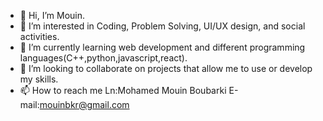 - 👋 Hi, I’m Mouin.
- 👀 I’m interested in Coding, Problem Solving, UI/UX design, and social activities.
- 🌱 I’m currently learning web development and different programming languages(C++,python,javascript,react).
- 💞️ I’m looking to collaborate on projects that allow me to use or develop my skills. 
- 📫 How to reach me Ln:Mohamed Mouin Boubarki E-mail:mouinbkr@gmail.com

<!---
Mouin-bkr/Mouin-bkr is a ✨ special ✨ repository because its `README.md` (this file) appears on your GitHub profile.
You can click the Preview link to take a look at your changes.
--->

